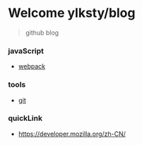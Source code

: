 # Welcome ylksty/blog
> github blog
### javaScript
* [webpack][1]

### tools
* [git][2]


### quickLink
* <https://developer.mozilla.org/zh-CN/>

[1]:2017/10/webpack.md
[2]:2017/10/git.md
